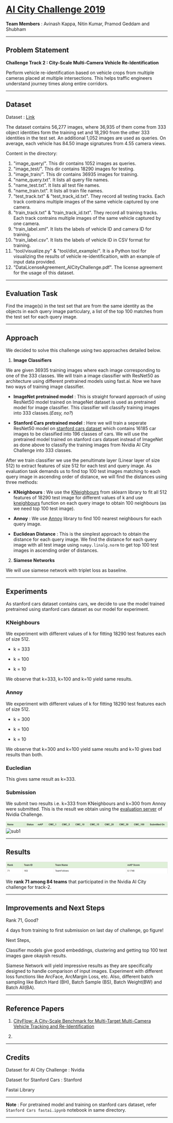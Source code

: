 # [AI City Challenge 2019](https://www.aicitychallenge.org/2019-challenge-tracks/)


**Team Members** :  Avinash Kappa, Nitin Kumar, Pramod Geddam and Shubham

---

## Problem Statement

**Challenge Track 2 :  City-Scale Multi-Camera Vehicle Re-Identification**

Perform vehicle re-identification based on vehicle crops from multiple cameras placed at multiple intersections. This helps traffic engineers understand journey times along entire corridors.

---

## Dataset

Dataset : [Link](http://www.aicitychallenge.org/track2-download/)

The dataset contains 56,277 images, where 36,935 of them come from 333 object identities form the training set and 18,290 from the other 333 identities in the test set. An additional 1,052 images are used as queries. On average, each vehicle has 84.50 image signatures from 4.55 camera views.

Content in the directory:

1. "image_query/".  This dir contains 1052 images as queries. 
2. "image_test/".   This dir contains 18290 images for testing. 
3. "image_train/". This dir contains 36935 images for training. 
4. "name_query.txt". It lists all query file names.
5. "name_test.txt". It lists all test file names.
6. "name_train.txt". It lists all train file names.
7. "test_track.txt" & "test_track_id.txt". They record all testing tracks. Each track contrains multiple images of the same vehicle captured by one camera.
8. "train_track.txt" & "train_track_id.txt". They record all training tracks. Each track contrains multiple images of the same vehicle captured by one camera.
9. "train_label.xml". It lists the labels of vehicle ID and camera ID for training.
10. "train_label.csv". It lists the labels of vehicle ID in CSV format for training. 
11. "tool/visualize.py" & "tool/dist_example/". It is a Python tool for visualizing the results of vehicle re-identificaition, with an example of input data provided. 
12. "DataLicenseAgreement_AICityChallenge.pdf". The license agreement for the usage of this dataset.

---

## Evaluation Task


Find the image(s) in the test set that are from the same identity as the objects in each query image particulary, a list of the top 100 matches from the test set for each query image.


---



## Approach

We decided to solve this challenge using two approaches detailed below.


1) **Image Classifiers**

We are given 36935 training images where each image corresponding to one of the 333 classes. We will train a image classifier with ResNet50 as architecture using different pretrained models using fast.ai. Now we have two ways of training image classifier.

- **ImageNet pretrained model** : This is straight forward approach of using ResNet50 model trained on ImageNet dataset is used as pretrained model for image classifier. This classifier will classify training images into 333 classes.(*Easy, no?*)
    
- **Stanford Cars pretrained model** : Here we will train a seperate ResNet50 model on [stanford cars dataset](https://ai.stanford.edu/~jkrause/cars/car_dataset.html) which contains 16185 car images to be classified into 196 classes of cars. We will use the pretrained model trained on stanford cars dataset instead of ImageNet as done above to classify the training images from Nvidia AI City Challenge into 333 classes.
  
 
After we train classifier we use the penultimate layer (Linear layer of size 512) to extract features of size 512 for each test and query image. As evaluation task demands us to find top 100 test images matching to each query image in ascending order of distance, we will find the distances using three methods:

- **KNeighbours** :  We use the [KNeighbours](https://scikit-learn.org/stable/modules/generated/sklearn.neighbors.NearestNeighbors.html) from sklearn library to fit all 512 features of 18290 test image for different values of k and use [kneighbours](https://scikit-learn.org/stable/modules/generated/sklearn.neighbors.NearestNeighbors.html#sklearn.neighbors.NearestNeighbors.kneighbors) function on each query image to obtain 100 neighbours (as we need top 100 test image).

-  **Annoy** : We use [Annoy](https://pypi.org/project/annoy/) library to find 100 nearest neighbours for each query image.

- **Euclidean Distance** :  This is the simplest approach to obtain the distance for each query image. We find the distance for each query image with all test image using `numpy.linalg.norm` to get top 100 test images in ascending order of distances.


2) **Siamese Networks**

We will use siamese network with triplet loss as baseline. 



---

## Experiments

As stanford cars dataset contains cars, we decide to use the model trained pretrained using stanford cars dataset as our model for experiment.

### KNeighbours

We experiment with different values of k for fitting 18290 test features each of size 512.

- k = 333

- k = 100

- k = 10

We observe that k=333, k=100 and k=10 yield same results.

### Annoy

We experiment with different values of k for fitting 18290 test features each of size 512.

- k = 300

- k = 100

- k = 10

We observe that k=300 and k=100 yield same results and k=10 gives bad results than both.


### Eucledian

This gives same result as k=333.


### Submission

We submit two results i.e. k=333 from KNeighbours and k=300 from Annoy were submitted. This is the result we obtain using the [evaluation server](https://eval.aicitychallenge.org) of Nvidia Challenge.


![sub0](row.png)
![sub1](submission.png)


---


## Results


![sub1](results.png)



We **rank 71 among 84 teams** that participated in the Nvidia AI City challenge for track-2.

---

## Improvements and Next Steps

Rank 71, Good?

4 days from training to first submission on last day of challenge, go figure!

Next Steps,

Classifier models give good embeddings, clustering and getting top 100 test images gave okayish results.

Siamese Network will yield impressive results as they are specifically designed to handle comparison of input images. Experiment with different loss functions like ArcFace, ArcMargin Loss, etc. Also, different batch sampling like Batch Hard (BH), Batch Sample (BS), Batch Weight(BW) and Batch All(BA).


--- 

## Reference Papers

1. [CityFlow: A City-Scale Benchmark for Multi-Target Multi-Camera Vehicle Tracking and Re-Identification](https://arxiv.org/pdf/1903.09254)

2. 

---

## Credits

Dataset for AI City Challenge : Nvidia

Dataset for Stanford Cars : Stanford

Fastai Library

---


**Note** : For pretrained model and training on stanford cars dataset, refer `Stanford Cars fastai.ipynb` notebook in same directory.

---


